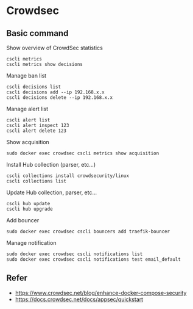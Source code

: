 # Crowdsec

## Basic command
Show overview of CrowdSec statistics

    cscli metrics
    cscli metrics show decisions

Manage ban list

    cscli decisions list
    cscli decisions add --ip 192.168.x.x
    cscli decisions delete --ip 192.168.x.x

Manage alert list

    cscli alert list
    cscli alert inspect 123
    cscli alert delete 123

Show acquisition

    sudo docker exec crowdsec cscli metrics show acquisition

Install Hub collection (parser, etc...)

    cscli collections install crowdsecurity/linux
    cscli collections list

Update Hub collection, parser, etc...

    cscli hub update
    cscli hub upgrade

Add bouncer

    sudo docker exec crowdsec cscli bouncers add traefik-bouncer

Manage notification

    sudo docker exec crowdsec cscli notifications list
    sudo docker exec crowdsec cscli notifications test email_default

## Refer
- https://www.crowdsec.net/blog/enhance-docker-compose-security
- https://docs.crowdsec.net/docs/appsec/quickstart